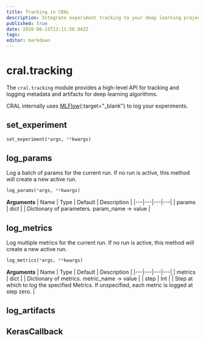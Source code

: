 ```yaml
---
title: Tracking in CRAL
description: Integrate experiment tracking to your deep learning project.
published: true
date: 2020-06-15T13:11:58.942Z
tags: 
editor: markdown
---
```


# cral.tracking
The `cral.tracking` module provides a high-level API for tracking and logging metadata and artifacts for deep learning algorithms.

CRAL internally uses [MLFlow](https://mlflow.org/){:target="_blank"} to log your experiments.

## set_experiment
```py
set_experiment(*args, **kwargs)
```

## log_params
Log a batch of params for the current run. If no run is active, this method will create a new active run.

```py
log_params(*args, **kwargs)
```
**Arguments**
| Name | Type | Default | Description |
|---|---|---|---|
| params | dict | | Dictionary of parameters. param_name -> value  |

## log_metrics
Log multiple metrics for the current run. If no run is active, this method will create a new active run.
```py
log_metrics(*args, **kwargs)
```

**Arguments**
| Name | Type | Default | Description |
|---|---|---|---|
| metrics | dict | | Dictionary of metrics. metric_name -> value |
| step | Int | | Step at which to log the specified Metrics. If unspecified, each metric is logged at step zero. |



## log_artifacts

## KerasCallback